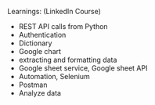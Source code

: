 Learnings: (LinkedIn Course)

- REST API calls from Python
- Authentication
- Dictionary
- Google chart
- extracting and formatting data
- Google sheet service, Google sheet API
- Automation, Selenium
- Postman
- Analyze data
